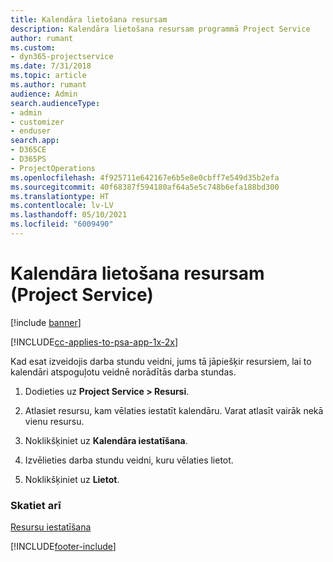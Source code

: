 ```yaml
---
title: Kalendāra lietošana resursam
description: Kalendāra lietošana resursam programmā Project Service
author: rumant
ms.custom:
- dyn365-projectservice
ms.date: 7/31/2018
ms.topic: article
ms.author: rumant
audience: Admin
search.audienceType:
- admin
- customizer
- enduser
search.app:
- D365CE
- D365PS
- ProjectOperations
ms.openlocfilehash: 4f925711e642167e6b5e8e0cbff7e549d35b2efa
ms.sourcegitcommit: 40f68387f594180af64a5e5c748b6efa188bd300
ms.translationtype: HT
ms.contentlocale: lv-LV
ms.lasthandoff: 05/10/2021
ms.locfileid: "6009490"
---
```

# <a name="apply-a-calendar-to-a-resource-project-service"></a>Kalendāra lietošana resursam (Project Service)

[!include [banner](../includes/psa-now-project-operations.md)]

[!INCLUDE[cc-applies-to-psa-app-1x-2x](../includes/cc-applies-to-psa-app-1x-2x.md)]

Kad esat izveidojis darba stundu veidni, jums tā jāpiešķir resursiem, lai to kalendāri atspoguļotu veidnē norādītās darba stundas.  
  
1.  Dodieties uz **Project Service > Resursi**.  
  
2.  Atlasiet resursu, kam vēlaties iestatīt kalendāru. Varat atlasīt vairāk nekā vienu resursu.  
  
3.  Noklikšķiniet uz **Kalendāra iestatīšana**.  
  
4.  Izvēlieties darba stundu veidni, kuru vēlaties lietot.  
  
5.  Noklikšķiniet uz **Lietot**.  
  
### <a name="see-also"></a>Skatiet arī  
 [Resursu iestatīšana](../psa/set-up-resources.md)


[!INCLUDE[footer-include](../includes/footer-banner.md)]